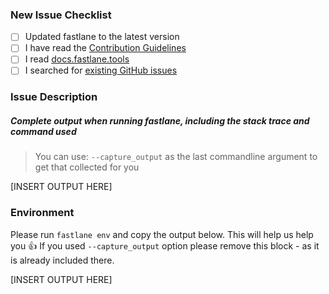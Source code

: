 ### New Issue Checklist

- [ ] Updated fastlane to the latest version
- [ ] I have read the [Contribution Guidelines](https://github.com/fastlane/fastlane/blob/master/CONTRIBUTING.md)
- [ ] I read [docs.fastlane.tools](https://docs.fastlane.tools)
- [ ] I searched for [existing GitHub issues](https://github.com/fastlane/fastlane/issues)

### Issue Description

##### Complete output when running fastlane, including the stack trace and command used
> You can use: `--capture_output` as the last commandline argument to get that collected for you

[INSERT OUTPUT HERE]

### Environment

Please run `fastlane env` and copy the output below. This will help us help you :+1:
If you used `--capture_output` option please remove this block - as it is already included there.

[INSERT OUTPUT HERE]
